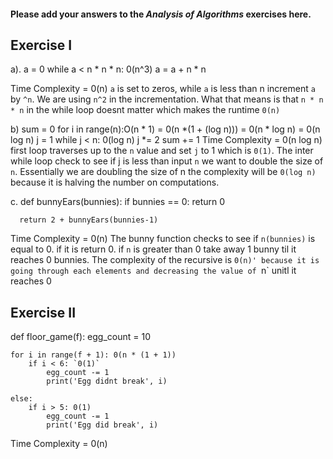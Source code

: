 #### Please add your answers to the ***Analysis of  Algorithms*** exercises here.

## Exercise I

a). a = 0 
    while a < n * n * n: 0(n^3)
        a = a + n * n


 Time Complexity = 0(n)
 `a` is set to zeros, while `a` is less than n
 increment `a` by `^n`. We are using `n^2` in the incrementation. What that means is
 that `n * n * n` in the while loop doesnt matter which makes the runtime `0(n)`



b) sum = 0
    for i in range(n):O(n * 1) = 0(n *(1 + (log n))) = 0(n * log n) = 0(n log n)
      j = 1
      while j < n: 0(log n)
        j *= 2
        sum += 1
Time Complexity = 0(n log n)
first loop traverses up to the `n` value and set `j` to 1 which is `0(1)`.
The inter while loop check to see if j is less than input `n` we want to 
double the size of `n`. Essentially we are doubling the size of n the complexity 
will be `0(log n)` because it is halving the number on computations.





c. def bunnyEars(bunnies):
      if bunnies == 0:
        return 0

      return 2 + bunnyEars(bunnies-1)
      
Time Complexity = 0(n)
The bunny function checks to see if `n(bunnies)` is equal to 0. if it is return 0.
if `n` is greater than 0 take away 1 bunny til it reaches 0 bunnies. The complexity of the recursive is
`0(n)' because it is going through each elements and decreasing the value of `n` unitl it reaches 0


## Exercise II

def floor_game(f):
    egg_count = 10

    for i in range(f + 1): 0(n * (1 + 1)) 
        if i < 6: `0(1)`
            egg_count -= 1
            print('Egg didnt break', i)
      
    else:
        if i > 5: 0(1)
            egg_count -= 1
            print('Egg did break', i)
            
Time Complexity = 0(n)


